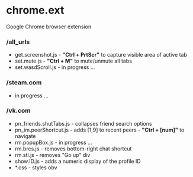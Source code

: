 # chrome.ext
Google Chrome browser extension

### /all_urls
- get.screenshot.js - **"Ctrl + PrtScr"** to capture visible area of active tab
- set.mute.js - **"Ctrl + M"** to mute/unmute all tabs
- set.wasdScroll.js - in progress ...

### /steam.com
- in progress ...

### /vk.com
- pn_friends.shutTabs.js - collapses friend search options
- pn_im.peerShortcut.js - adds [1,9] to recent peers - **"Ctrl + [num]"** to navigate
- rm.popupBox.js - in progress ...
- rm.brcs.js - removes bottom-right chat shortcut
- rm.stl.js - removes "Go up" div
- show.ID.js - adds a numeric display of the profile ID
- *.css - styles obv